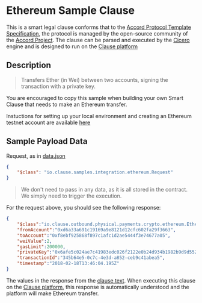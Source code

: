 
# Ethereum Sample Clause

This is a smart legal clause conforms that to the [Accord Protocol Template Specification](https://docs.google.com/document/d/1UacA_r2KGcBA2D4voDgGE8jqid-Uh4Dt09AE-shBKR0), the protocol is managed by the open-source community of the [Accord Project](https://accordproject.org). The clause can be parsed and executed by the [Cicero](https://github.com/accordproject/cicero) engine and is designed to run on the [Clause platform](https://clause.io)

## Description

> Transfers Ether (in Wei) between two accounts, signing the transaction with a private key.

You are encouraged to copy this sample when building your own Smart Clause that needs to make an Ethereum transfer.

Instuctions for setting up your local environment and creating an Ethereum testnet account are available [here](https://github.com/dselman/ethereum-utils)

## Sample Payload Data

Request, as in [data.json](https://github.com/accordproject/cicero-template-library/blob/master/acceptance-of-delivery/data.json)
```json
{
    "$class": "io.clause.samples.integration.ethereum.Request"
}
```
> We don't need to pass in any data, as it is all stored in the contract. We simply need to trigger the execution.

For the request above, you should see the following response:
```json
{
    "$class":"io.clause.outbound.physical.payments.crypto.ethereum.EthereumTransfer",
    "fromAccount":"0xd6a33a691c19169a9e8121d12cfc602fa29f3663",
    "toAccount":"0xf8ebf925868f897c1afc1d2ae5444f3e74677a05",
    "weiValue":2,
    "gasLimit":200000,
    "privateKey":"0x6afe5c024ae7c41983edc026f2122e0b24d934b1982b9d9d552fbb224286bfdc",
    "transactionId":"345b64e5-0c7c-4e3d-a852-ceb9c41abea5",
    "timestamp":"2018-02-18T13:46:04.195Z"
}
```
The values in the response from the [clause text](sample.txt). When executing this clause on the [Clause platform](https://clause.io), this response is automatically understood and the platform will make Ethereum transfer.
